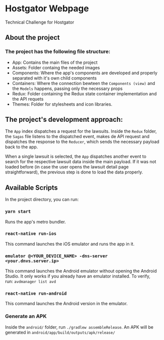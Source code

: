 # Hostgator Webpage
 Technical Challenge for Hostgator

## About the project

### The project has the following file structure:

* App: Contains the main files of the project
* Assets: Folder containg the needed images
* Components: Where the app's components are developed and properly separated with it's own child components
* Containers: Where the connection bewteen the `Components (view)` and the `Models` happens, passing only the necessary props
* Redux: Folder containing the Redux state container implementation and the API requets
* Themes: Folder for stylesheets and icon libraries.

## The project's development approach:

The `App` index dispatches a request for the lawsuits. Inside the `Redux` folder, the `Sagas` file listens to the dispatched event, makes de API request and dispatches the response to the `Reducer`, which sends the necessary payload back to the app.

When a single lawsuit is selected, the `App` dispatches another event to search for the respective lawsuit data inside the main payload. If it was not loaded before (in case the user opens the lawsuit detail page straightforward), the previous step is done to load the data properly.

## Available Scripts

In the project directory, you can run:

### `yarn start`

Runs the app's metro bundler.<br>

### `react-native run-ios`

This command launches the iOS emulator and runs the app in it.

### `emulator @<YOUR_DEVICE_NAME> -dns-server <your.dnvs.server.ip>`

This command launches the Android emulator without opening the Android Studio. It only works if you already have an emulator installed. To verify, run: `avdmanager list avd`

### `react-native run-android`

This command launches the Android version in the emulator.

### Generate an APK

Inside the `android/` folder, run `./gradlew assembleRelease`. An APK will be generated in `android/app/build/outputs/apk/release/`